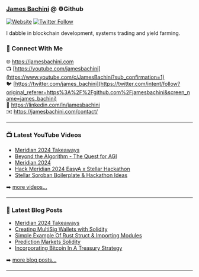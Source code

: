 ### [James Bachini][website] @ ⚙️Github

[![Website](https://img.shields.io/website?label=jamesbachini.com&style=for-the-badge&url=https%3A%2F%2Fjamesbachini.com)](https://jamesbachini.com)
[![Twitter Follow](https://img.shields.io/twitter/follow/james_bachini?color=1DA1F2&logo=twitter&style=for-the-badge)](https://twitter.com/intent/follow?original_referer=https%3A%2F%2Fgithub.com%2Fjamesbachini&screen_name=jamesbachini)

I dabble in blockchain development, systems trading and yield farming.

### 👋 Connect With Me

🌐 https://jamesbachini.com
<br />
📺 [https://youtube.com/jamesbachini](https://www.youtube.com/c/JamesBachini?sub_confirmation=1)
<br />
🐦 [https://twitter.com/james_bachini](https://twitter.com/intent/follow?original_referer=https%3A%2F%2Fgithub.com%2Fjamesbachini&screen_name=james_bachini)
<br />
👔 https://linkedin.com/in/jamesbachini
<br />
✉️ https://jamesbachini.com/contact/

---

### 📺 Latest YouTube Videos

<!-- YOUTUBE:START -->
- [Meridian 2024 Takeaways](https://www.youtube.com/watch?v=_Ri8P-gR564)
- [Beyond the Algorithm - The Quest for AGI](https://www.youtube.com/watch?v=ER90a3pRSJA)
- [Meridian 2024](https://www.youtube.com/watch?v=IeyaYTu-kBM)
- [Hack Meridian 2024 EasyA x Stellar Hackathon](https://www.youtube.com/watch?v=ipPykjZOz2E)
- [Stellar Soroban Boilerplate &amp; Hackathon Ideas](https://www.youtube.com/watch?v=57NzyuG3oEc)
<!-- YOUTUBE:END -->

➡️ [more videos...](https://youtube.com/jamesbachini)

---

### 📝 Latest Blog Posts

<!-- BLOG-POST-LIST:START -->
- [Meridian 2024 Takeaways](https://jamesbachini.com/meridian-2024-takeaways/)
- [Creating MultiSig Wallets with Solidity](https://jamesbachini.com/creating-multisig-wallets-with-solidity/)
- [Simple Example Of Rust Struct &amp; Importing Modules](https://jamesbachini.com/simple-example-of-rust-struct-importing-modules/)
- [Prediction Markets Solidity](https://jamesbachini.com/prediction-markets-solidity/)
- [Incorporating Bitcoin In A Treasury Strategy](https://jamesbachini.com/incorporating-bitcoin-in-a-treasury-strategy/)
<!-- BLOG-POST-LIST:END -->

➡️ [more blog posts...](https://jamesbachini.com)

---

[website]: https://jamesbachini.com
[twitter]: https://twitter.com/james_bachini
[youtube]: https://youtube.com/jamesbachini
[linkedin]: https://linkedin.com/in/jamesbachini
